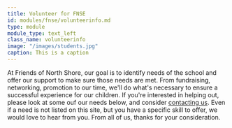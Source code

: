 ```yaml
---
title: Volunteer for FNSE
id: modules/fnse/volunteerinfo.md
type: module
module_type: text_left
class_name: volunteerinfo
image: "/images/students.jpg"
caption: This is a caption
---
```

At Friends of North Shore, our goal is to identify needs of the school and offer our support to make sure those needs are met. From fundraising, networking, promotion to our time, we'll do what's necessary to ensure a successful experience for our children. If you're interested in helping out, please look at some ouf our needs below, and consider [contacting us](#). Even if a need is not listed on this site, but you have a specific skill to offer, we would love to hear from you. From all of us, thanks for your consideration.